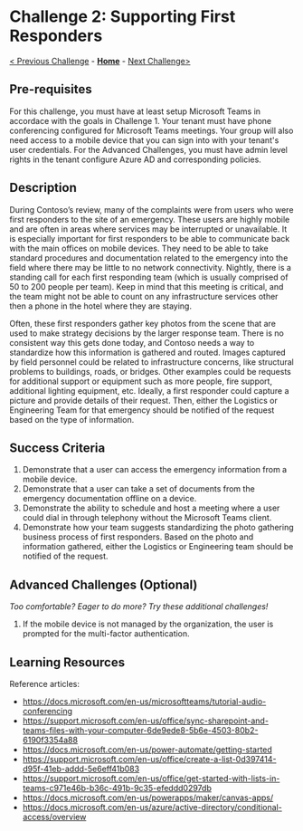 # Challenge 2: Supporting First Responders

[< Previous Challenge](./01-collaboration.md) - **[Home](../readme.md)** - [Next Challenge>](./03-citizenservices.md)

## Pre-requisites
For this challenge, you must have at least setup Microsoft Teams in accordace with the goals in Challenge 1. Your tenant must have phone conferencing configured for Microsoft Teams meetings. Your group will also need access to a mobile device that you can sign into with your tenant's user credentials. For the Advanced Challenges, you must have admin level rights in the tenant configure Azure AD and corresponding policies.

## Description
During Contoso’s review, many of the complaints were from users who were first responders to the site of an emergency. These users are highly mobile and are often in areas where services may be interrupted or unavailable. It is especially important for first responders to be able to communicate back with the main offices on mobile devices. They need to be able to take standard procedures and documentation related to the emergency into the field where there may be little to no network connectivity. Nightly, there is a standing call for each first responding team (which is usually comprised of 50 to 200 people per team). Keep in mind that this meeting is critical, and the team might not be able to count on any infrastructure services other then a phone in the hotel where they are staying. 

Often, these first responders gather key photos from the scene that are used to make strategy decisions by the larger response team. There is no consistent way this gets done today, and Contoso needs a way to standardize how this information is gathered and routed. Images captured by field personnel could be related to infrastructure concerns, like structural problems to buildings, roads, or bridges. Other examples could be requests for additional support or equipment such as more people, fire support, additional lighting equipment, etc. Ideally, a first responder could capture a picture and provide details of their request.  Then, either the Logistics or Engineering Team for that emergency should be notified of the request based on the type of information. 


## Success Criteria

1. Demonstrate that a user can access the emergency information from a mobile device.
1. Demonstrate that a user can take a set of documents from the emergency documentation offline on a device. 
1. Demonstrate the ability to schedule and host a meeting where a user could dial in through telephony without the Microsoft Teams client. 
1. Demonstrate how your team suggests standardizing the photo gathering business process of first responders. Based on the photo and information gathered, either the Logistics or Engineering team should be notified of the request. 

## Advanced Challenges (Optional)

*Too comfortable?  Eager to do more?  Try these additional challenges!*

1. If the mobile device is not managed by the organization, the user is prompted for the multi-factor authentication. 

## Learning Resources

Reference articles:
- <https://docs.microsoft.com/en-us/microsoftteams/tutorial-audio-conferencing>
- <https://support.microsoft.com/en-us/office/sync-sharepoint-and-teams-files-with-your-computer-6de9ede8-5b6e-4503-80b2-6190f3354a88>
- <https://docs.microsoft.com/en-us/power-automate/getting-started>
- <https://support.microsoft.com/en-us/office/create-a-list-0d397414-d95f-41eb-addd-5e6eff41b083>
- <https://support.microsoft.com/en-us/office/get-started-with-lists-in-teams-c971e46b-b36c-491b-9c35-efeddd0297db>
- <https://docs.microsoft.com/en-us/powerapps/maker/canvas-apps/>
- <https://docs.microsoft.com/en-us/azure/active-directory/conditional-access/overview>







